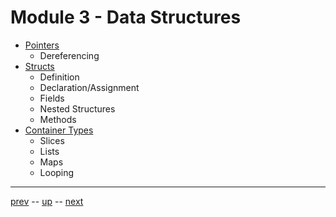 # Module 3 - Data Structures
- [Pointers](3-Data/3.1.md)
  - Dereferencing
- [Structs](3-Data/3.2.md)
  - Definition
  - Declaration/Assignment
  - Fields
  - Nested Structures
  - Methods
- [Container Types](3-Data/3.3.md)
  - Slices
  - Lists
  - Maps
  - Looping

---

[prev](../2-Basics/Readme.md) -- [up](../Readme.md) -- [next](../4-Design/Readme.md)